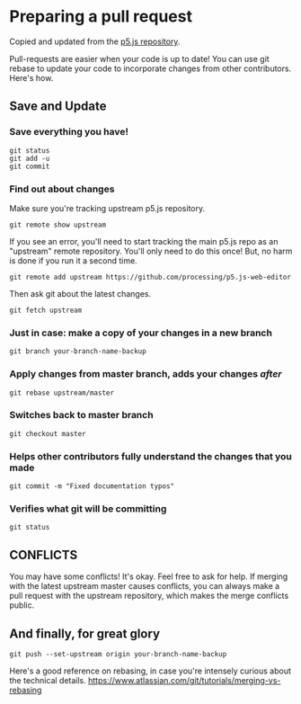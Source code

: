 # Preparing a pull request

Copied and updated from the [p5.js repository](https://github.com/processing/p5.js).

Pull-requests are easier when your code is up to date! You can use git rebase to update your code to incorporate changes from other contributors. Here's how.

## Save and Update

### Save everything you have!
    git status
    git add -u
    git commit


### Find out about changes
Make sure you're tracking upstream p5.js repository.

    git remote show upstream

If you see an error, you'll need to start tracking the main p5.js repo as an "upstream" remote repository. You'll only need to do this once! But, no harm is done if you run it a second time.

    git remote add upstream https://github.com/processing/p5.js-web-editor

Then ask git about the latest changes.

    git fetch upstream

### Just in case: make a copy of your changes in a new branch
    git branch your-branch-name-backup

### Apply changes from master branch, adds your changes *after*
    git rebase upstream/master

### Switches back to master branch
    git checkout master

### Helps other contributors fully understand the changes that you made
    git commit -m "Fixed documentation typos"   

### Verifies what git will be committing  
    git status       

## CONFLICTS
You may have some conflicts! It's okay. Feel free to ask for help. If merging with the latest upstream master causes conflicts, you can always make a pull request with the upstream repository, which makes the merge conflicts public.

## And finally, for great glory
    git push --set-upstream origin your-branch-name-backup

Here's a good reference on rebasing, in case you're intensely curious about the technical details. https://www.atlassian.com/git/tutorials/merging-vs-rebasing
